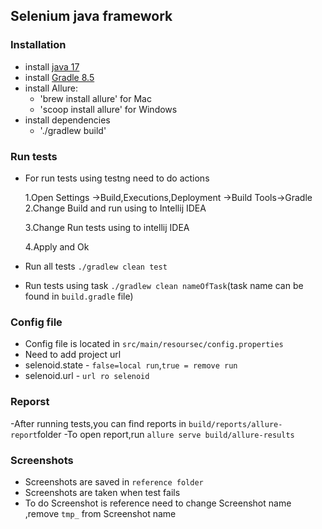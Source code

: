 ## Selenium java framework


### Installation

- install [java 17](https://www.oracle.com/java/technologies/downloads/)
- install [Gradle 8.5](https://gradle.org/releases/)
- install Allure:
   * 'brew install allure' for Mac
   * 'scoop install allure' for Windows
- install dependencies 
   * './gradlew build'


### Run tests

- For run tests using testng need to do actions

    1.Open Settings ->Build,Executions,Deployment ->Build Tools->Gradle
    2.Change Build and run  using to Intellij IDEA

    3.Change Run tests using to intellij IDEA
     
    4.Apply and Ok
- Run all tests `./gradlew clean test`

- Run tests using task `./gradlew clean nameOfTask`(task name can be found in `build.gradle` file)



### Config file

- Config file is located in `src/main/resoursec/config.properties`
- Need to add project url
- selenoid.state - `false=local run`,`true = remove run`
- selenoid.url - `url ro selenoid`

### Reporst

-After running tests,you can find reports in `build/reports/allure-report`folder
-To open report,run `allure serve build/allure-results`

### Screenshots

- Screenshots are saved in `reference folder`
- Screenshots are taken when test fails
- To do Screenshot is reference need to change Screenshot name ,remove `tmp_` from Screenshot name


